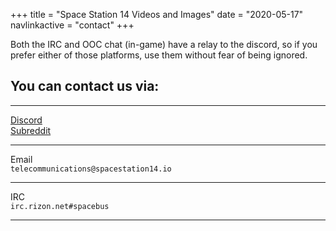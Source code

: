 +++
title = "Space Station 14 Videos and Images"
date = "2020-05-17"
navlinkactive = "contact"
+++

Both the IRC and OOC chat (in-game) have a relay to the discord, so if you prefer either of those platforms, use them without fear of being ignored.
## You can contact us via:
<hr></hr>
<div class="contact"><a href="https://discord.gg/t2jac3p">Discord</a></div>
<div id="reddit" class="contact"><a href="https://reddit.com/r/ss14">Subreddit</a></div>
<hr></hr>
<div id="email" class="contact"><div>Email</div><div><code>telecommunications@spacestation14.io</code></div></div>
<hr></hr>
<div id="IRC" class="contact">IRC<div><code>irc.rizon.net#spacebus</code></div></div>
<hr></hr>


